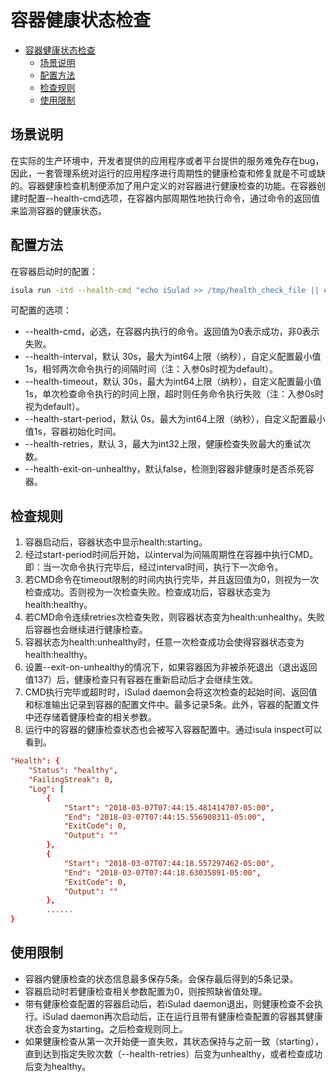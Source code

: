 # 容器健康状态检查

- [容器健康状态检查](#容器健康状态检查)
    - [场景说明](#场景说明)
    - [配置方法](#配置方法)
    - [检查规则](#检查规则)
    - [使用限制](#使用限制)

## 场景说明

在实际的生产环境中，开发者提供的应用程序或者平台提供的服务难免存在bug，因此，一套管理系统对运行的应用程序进行周期性的健康检查和修复就是不可或缺的。容器健康检查机制便添加了用户定义的对容器进行健康检查的功能。在容器创建时配置\--health-cmd选项，在容器内部周期性地执行命令，通过命令的返回值来监测容器的健康状态。

## 配置方法

在容器启动时的配置：

```bash
isula run -itd --health-cmd "echo iSulad >> /tmp/health_check_file || exit 1" --health-interval 5m --health-timeout 3s --health-exit-on-unhealthy  busybox bash
```

可配置的选项：

- \--health-cmd，必选，在容器内执行的命令。返回值为0表示成功，非0表示失败。
- \--health-interval，默认 30s，最大为int64上限（纳秒），自定义配置最小值1s，相邻两次命令执行的间隔时间（注：入参0s时视为default）。
- \--health-timeout，默认 30s，最大为int64上限（纳秒），自定义配置最小值1s，单次检查命令执行的时间上限，超时则任务命令执行失败（注：入参0s时视为default）。
- \--health-start-period，默认 0s，最大为int64上限（纳秒），自定义配置最小值1s，容器初始化时间。
- \--health-retries，默认 3，最大为int32上限，健康检查失败最大的重试次数。
- \--health-exit-on-unhealthy，默认false，检测到容器非健康时是否杀死容器。

## 检查规则

1. 容器启动后，容器状态中显示health:starting。
2. 经过start-period时间后开始，以interval为间隔周期性在容器中执行CMD。即：当一次命令执行完毕后，经过interval时间，执行下一次命令。
3. 若CMD命令在timeout限制的时间内执行完毕，并且返回值为0，则视为一次检查成功。否则视为一次检查失败。检查成功后，容器状态变为health:healthy。
4. 若CMD命令连续retries次检查失败，则容器状态变为health:unhealthy。失败后容器也会继续进行健康检查。
5. 容器状态为health:unhealthy时，任意一次检查成功会使得容器状态变为health:healthy。
6. 设置\--exit-on-unhealthy的情况下，如果容器因为非被杀死退出（退出返回值137）后，健康检查只有容器在重新启动后才会继续生效。
7. CMD执行完毕或超时时，iSulad daemon会将这次检查的起始时间、返回值和标准输出记录到容器的配置文件中。最多记录5条。此外，容器的配置文件中还存储着健康检查的相关参数。
8. 运行中的容器的健康检查状态也会被写入容器配置中。通过isula inspect可以看到。

```conf
"Health": {
    "Status": "healthy",
    "FailingStreak": 0,
    "Log": [
        {
            "Start": "2018-03-07T07:44:15.481414707-05:00",
            "End": "2018-03-07T07:44:15.556908311-05:00",
            "ExitCode": 0,
            "Output": ""
        },
        {
            "Start": "2018-03-07T07:44:18.557297462-05:00",
            "End": "2018-03-07T07:44:18.63035891-05:00",
            "ExitCode": 0,
            "Output": ""
        },
        ......
}
```

## 使用限制

- 容器内健康检查的状态信息最多保存5条。会保存最后得到的5条记录。
- 容器启动时若健康检查相关参数配置为0，则按照缺省值处理。
- 带有健康检查配置的容器启动后，若iSulad daemon退出，则健康检查不会执行。iSulad daemon再次启动后，正在运行且带有健康检查配置的容器其健康状态会变为starting。之后检查规则同上。
- 如果健康检查从第一次开始便一直失败，其状态保持与之前一致（starting），直到达到指定失败次数（--health-retries）后变为unhealthy，或者检查成功后变为healthy。
